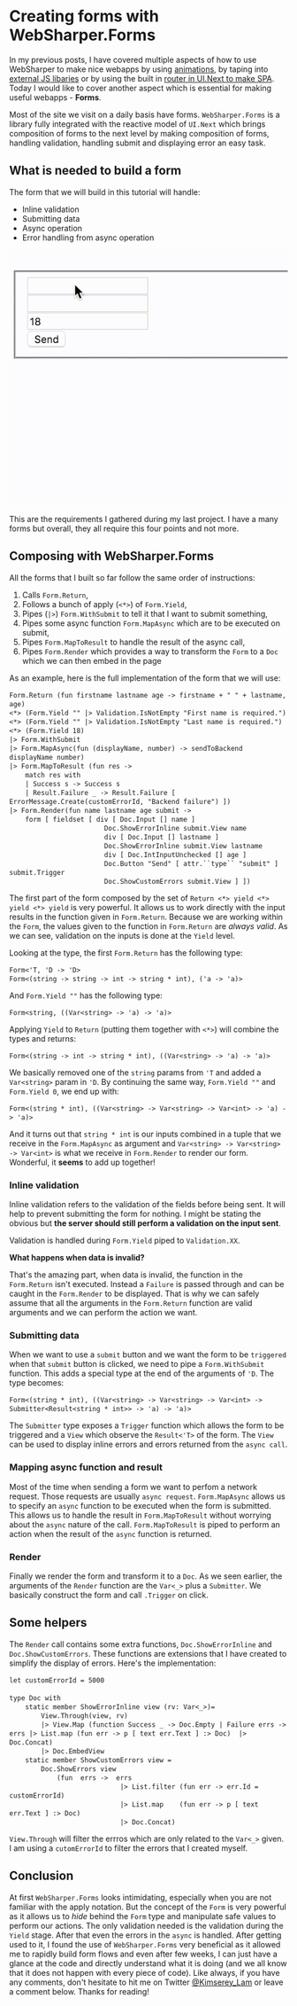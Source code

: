 # Creating forms with WebSharper.Forms

In my previous posts, I have covered multiple aspects of how to use WebSharper to make nice webapps by using [animations](http://kimsereyblog.blogspot.co.uk/2016/03/create-animated-menu-with.html), 
by taping into [external JS libaries](http://kimsereyblog.blogspot.co.uk/2016/01/external-js-library-with-websharper-in-f.html) or by using the built in [router in UI.Next to make SPA](http://kimsereyblog.blogspot.co.uk/2015/08/single-page-app-with-websharper-uinext.html).
Today I would like to cover another aspect which is essential for making useful webapps - __Forms__.

Most of the site we visit on a daily basis have forms. `WebSharper.Forms` is a library fully integrated with the reactive model of `UI.Next` which
brings composition of forms to the next level by making composition of forms, handling validation,
handling submit and displaying error an easy task.

## What is needed to build a form

The form that we will build in this tutorial will handle:
- Inline validation
- Submitting data
- Async operation
- Error handling from async operation

![preview](https://raw.githubusercontent.com/Kimserey/forms/master/form.gif)

This are the requirements I gathered during my last project. I have a many forms but overall, they all require this four points and not more.

## Composing with WebSharper.Forms

All the forms that I built so far follow the same order of instructions:
1. Calls `Form.Return`,
2. Follows a bunch of apply (`<*>`) of `Form.Yield`,
3. Pipes (`|>`) `Form.WithSubmit` to tell it that I want to submit something,
4. Pipes some async function `Form.MapAsync` which are to be executed on submit,
5. Pipes `Form.MapToResult` to handle the result of the async call,
6. Pipes `Form.Render` which provides a way to transform the `Form` to a `Doc` which we can then embed in the page

As an example, here is the full implementation of the form that we will use:

```
Form.Return (fun firstname lastname age -> firstname + " " + lastname, age)
<*> (Form.Yield "" |> Validation.IsNotEmpty "First name is required.")
<*> (Form.Yield "" |> Validation.IsNotEmpty "Last name is required.")
<*> (Form.Yield 18)
|> Form.WithSubmit
|> Form.MapAsync(fun (displayName, number) -> sendToBackend displayName number)
|> Form.MapToResult (fun res -> 
    match res with
    | Success s -> Success s
    | Result.Failure _ -> Result.Failure [ ErrorMessage.Create(customErrorId, "Backend failure") ])
|> Form.Render(fun name lastname age submit ->
    form [ fieldset [ div [ Doc.Input [] name ]
                        Doc.ShowErrorInline submit.View name
                        div [ Doc.Input [] lastname ]
                        Doc.ShowErrorInline submit.View lastname
                        div [ Doc.IntInputUnchecked [] age ]
                        Doc.Button "Send" [ attr.``type`` "submit" ] submit.Trigger 
                        Doc.ShowCustomErrors submit.View ] ])
```

The first part of the form composed by the set of `Return <*> yield <*> yield <*> yield` is very powerful.
It allows us to work directly with the input results in the function given in `Form.Return`. 
Because we are working within the `Form`, the values given to the function in `Form.Return` are _always valid_.
As we can see, validation on the inputs is done at the `Yield` level.

Looking at the type, the first `Form.Return` has the following type:

```
Form<'T, 'D -> 'D>
Form<(string -> string -> int -> string * int), ('a -> 'a)>
```
 
And `Form.Yield ""` has the following type:
 
```
Form<string, ((Var<string> -> 'a) -> 'a)>
```

Applying `Yield` to `Return` (putting them together with `<*>`) will combine the types and returns:

```
Form<(string -> int -> string * int), ((Var<string> -> 'a) -> 'a)>
```

We basically removed one of the `string` params from `'T` and added a `Var<string>` param in `'D`.
By continuing the same way, `Form.Yield ""` and `Form.Yield 0`, we end up with:

```
Form<(string * int), ((Var<string> -> Var<string> -> Var<int> -> 'a) -> 'a)>
```

And it turns out that `string * int` is our inputs combined in a tuple that we receive in the `Form.MapAsync` as argument 
and `Var<string> -> Var<string> -> Var<int>` is what we receive in `Form.Render` to render our form.
Wonderful, it __seems__ to add up together!

### Inline validation
Inline validation refers to the validation of the fields before being sent. It will help to prevent submitting the form for nothing.
I might be stating the obvious but __the server should still perform a validation on the input sent__.

Validation is handled during `Form.Yield` piped to `Validation.XX`.

__What happens when data is invalid?__

That's the amazing part, when data is invalid, the function in the `Form.Return` isn't executed.
Instead a `Failure` is passed through and can be caught in the `Form.Render` to be displayed.
That is why we can safely assume that all the arguments in the `Form.Return` function are valid arguments and we can perform the action we want.

### Submitting data

When we want to use a `submit` button and we want the form to be `triggered` when that `submit` button is clicked,
we need to pipe a `Form.WithSubmit` function. This adds a special type at the end of the arguments of `'D`.
The type becomes:

```
Form<(string * int), ((Var<string> -> Var<string> -> Var<int> -> Submitter<Result<string * int>> -> 'a) -> 'a)>
```

The `Submitter` type exposes a `Trigger` function which allows the form to be triggered and a `View` which observe the `Result<'T>` of the form.
The `View` can be used to display inline errors and errors returned from the `async call`.

### Mapping async function and result

Most of the time when sending a form we want to perfom a network request.
Those requests are usually `async request`. `Form.MapAsync` allows us to specify an `async` function to be executed when the form is submitted.
This allows us to handle the result in `Form.MapToResult` without worrying about the `async` nature of the call.
`Form.MapToResult` is piped to perform an action when the result of the `async` function is returned.

### Render

Finally we render the form and transform it to a `Doc`. As we seen earlier, the arguments of the `Render` function are the `Var<_>` plus a `Submitter`.
We basically construct the form and call `.Trigger` on click.

## Some helpers

The `Render` call contains some extra functions, `Doc.ShowErrorInline` and `Doc.ShowCustomErrors`. 
These functions are extensions that I have created to simplify the display of errors.
Here's the implementation:

```
let customErrorId = 5000

type Doc with
    static member ShowErrorInline view (rv: Var<_>)=
        View.Through(view, rv) 
        |> View.Map (function Success _ -> Doc.Empty | Failure errs -> errs |> List.map (fun err -> p [ text err.Text ] :> Doc)  |> Doc.Concat) 
        |> Doc.EmbedView
    static member ShowCustomErrors view =
        Doc.ShowErrors view
            (fun  errs ->  errs 
                            |> List.filter (fun err -> err.Id = customErrorId)
                            |> List.map    (fun err -> p [ text err.Text ] :> Doc)  
                            |> Doc.Concat) 
```

`View.Through` will filter the errros which are only related to the `Var<_>` given. 
I am using a `cutomErrorId` to filter the errors that I created myself.

## Conclusion

At first `WebSharper.Forms` looks intimidating, especially when you are not familiar with the apply notation.
But the concept of the `Form` is very powerful as it allows us to _hide_ behind the `Form` type and manipulate safe values to perform our actions.
The only validation needed is the validation during the `Yield` stage. After that even the errors in the `async` is handled.
After getting used to it, I found the use of `WebSharper.Forms` very beneficial as 
it allowed me to rapidly build form flows and even after few weeks, 
I can just have a glance at the code and directly understand what it is doing 
(and we all know that it does not happen with every piece of code). Like always, if you have any comments, don't hesitate to hit me on Twitter [@Kimserey_Lam](https://twitter.com/Kimserey_Lam) or leave a comment below.
Thanks for reading!
